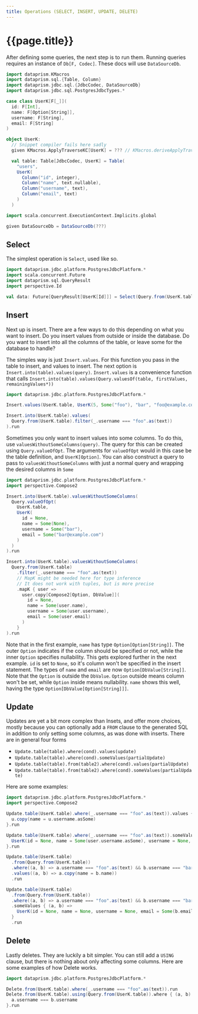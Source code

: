 ```yaml
---
title: Operations (SELECT, INSERT, UPDATE, DELETE)
---
```


# {{page.title}}

After defining some queries, the next step is to run them. Running queries requires an instance of 
`Db[F, Codec]`. These docs will use `DataSourceDb`. 

```scala 3 sc-name:Setup.scala
import dataprism.KMacros
import dataprism.sql.{Table, Column}
import dataprism.jdbc.sql.{JdbcCodec, DataSourceDb}
import dataprism.jdbc.sql.PostgresJdbcTypes.*

case class UserK[F[_]](
  id: F[Int],
  name: F[Option[String]],
  username: F[String],
  email: F[String]
)

object UserK:
  // Snippet compiler fails here sadly
  given KMacros.ApplyTraverseKC[UserK] = ??? // KMacros.deriveApplyTraverseKC[UserK]

  val table: Table[JdbcCodec, UserK] = Table(
    "users",
    UserK(
      Column("id", integer),
      Column("name", text.nullable),
      Column("username", text),
      Column("email", text)
    )
  )

import scala.concurrent.ExecutionContext.Implicits.global

given DataSourceDb = DataSourceDb(???)
```

## Select

The simplest operation is `Select`, used like so.

```scala 3 sc-compile-with:Setup.scala
import dataprism.jdbc.platform.PostgresJdbcPlatform.*
import scala.concurrent.Future
import dataprism.sql.QueryResult
import perspective.Id

val data: Future[QueryResult[UserK[Id]]] = Select(Query.from(UserK.table)).run
```

## Insert

Next up is insert. There are a few ways to do this depending on what you want to insert. Do you
insert values from
outside or inside the database. Do you want to insert into all the columns of the table, or leave
some for the database
to handle?

The simples way is just `Insert.values`. For this function you pass in the table to insert, and
values to insert. The
next option is `Insert.into(table).values(query)`. `Insert.values` is a convenience function that
calls `Insert.into(table).values(Query.valuesOf(table, firstValues, remainingValues*))`

```scala 3 sc-compile-with:Setup.scala
import dataprism.jdbc.platform.PostgresJdbcPlatform.*

Insert.values(UserK.table, UserK(5, Some("foo"), "bar", "foo@example.com")).run

Insert.into(UserK.table).values(
  Query.from(UserK.table).filter(_.username === "foo".as(text))
).run
```

Sometimes you only want to insert values into some columns. To do this,
use `valuesWithoutSomeColumns(query)`. The query
for this can be created using `Query.valueOfOpt`. The arguments for `valueOfOpt` would in this case
be the table
definition, and `UserK[Option]`. You can also construct a query to pass to `valuesWithoutSomeColumns`
with just a normal
query and wrapping the desired columns in `Some`

```scala 3 sc-compile-with:Setup.scala
import dataprism.jdbc.platform.PostgresJdbcPlatform.*
import perspective.Compose2

Insert.into(UserK.table).valuesWithoutSomeColumns(
  Query.valueOfOpt(
    UserK.table,
    UserK(
      id = None,
      name = Some(None),
      username = Some("bar"),
      email = Some("bar@example.com")
    )
  )
).run

Insert.into(UserK.table).valuesWithoutSomeColumns(
  Query.from(UserK.table)
    .filter(_.username === "foo".as(text))
    // MapK might be needed here for type inference
    // It does not work with tuples, but is more precise
    .mapK { user =>
      user.copy[Compose2[Option, DbValue]](
        id = None,
        name = Some(user.name),
        username = Some(user.username),
        email = Some(user.email)
      )
    }
).run
```

Note that in the first example, `name` has type `Option[Option[String]]`. The outer `Option`
indicates if the column
should be specified or not, while the inner `Option` specifies nullability. This gets explored
further in the next
example. `id` is set to `None`, so it's column won't be specified in the insert statement. The types
of `name`
and `email` are now `Option[DbValue[String]]`. Note that the `Option` is outside
the `DbValue`. `Option` outside means
column won't be set, while `Option` inside means nullability. `name` shows this well, having the
type `Option[DbValue[Option[String]]]`.

## Update

Updates are yet a bit more complex than Insets, and offer more choices, mostly because you can
optionally add a `FROM` clause to the generated SQL in addition to only setting some columns, 
as was done with inserts. There are in general four forms

* `Update.table(table).where(cond).values(update)`
* `Update.table(table).where(cond).someValues(partialUpdate)`
* `Update.table(table).from(table2).where(cond).values(partialUpdate)`
* `Update.table(table).from(table2).where(cond).someValues(partialUpdate)`

Here are some examples:

```scala 3 sc-compile-with:Setup.scala
import dataprism.jdbc.platform.PostgresJdbcPlatform.*
import perspective.Compose2

Update.table(UserK.table).where(_.username === "foo".as(text)).values { u =>
  u.copy(name = u.username.asSome)
}.run

Update.table(UserK.table).where(_.username === "foo".as(text)).someValues { user =>
  UserK(id = None, name = Some(user.username.asSome), username = None, email = None)
}.run

Update.table(UserK.table)
  .from(Query.from(UserK.table))
  .where((a, b) => a.username === "foo".as(text) && b.username === "bar".as(text))
  .values((a, b) => a.copy(name = b.name))
  .run

Update.table(UserK.table)
  .from(Query.from(UserK.table))
  .where((a, b) => a.username === "foo".as(text) && b.username === "bar".as(text))
  .someValues { (a, b) =>
    UserK(id = None, name = None, username = None, email = Some(b.email))
  }
  .run
```

## Delete

Lastly deletes. They are luckily a bit simpler. You can still add a `USING` clause, but there is
nothing about only
affecting some columns. Here are some examples of how Delete works.

```scala 3 sc-compile-with:Setup.scala
import dataprism.jdbc.platform.PostgresJdbcPlatform.*

Delete.from(UserK.table).where(_.username === "foo".as(text)).run
Delete.from(UserK.table).using(Query.from(UserK.table)).where { (a, b) =>
  a.username === b.username
}.run
```
